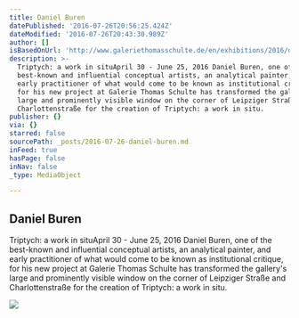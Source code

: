 ```yaml
---
title: Daniel Buren
datePublished: '2016-07-26T20:56:25.424Z'
dateModified: '2016-07-26T20:43:30.989Z'
author: []
isBasedOnUrl: 'http://www.galeriethomasschulte.de/en/exhibitions/2016/daniel-buren/#c1263'
description: >-
  Triptych: a work in situApril 30 - June 25, 2016 Daniel Buren, one of the
  best-known and influential conceptual artists, an analytical painter, and
  early practitioner of what would come to be known as institutional critique,
  for his new project at Galerie Thomas Schulte has transformed the gallery's
  large and prominently visible window on the corner of Leipziger Straße and
  Charlottenstraße for the creation of Triptych: a work in situ.
publisher: {}
via: {}
starred: false
sourcePath: _posts/2016-07-26-daniel-buren.md
inFeed: true
hasPage: false
inNav: false
_type: MediaObject

---
```

<article style=""><h1>Daniel Buren</h1><p>Triptych: a work in situApril 30 - June 25, 2016 Daniel Buren, one of the best-known and influential conceptual artists, an analytical painter, and early practitioner of what would come to be known as institutional critique, for his new project at Galerie Thomas Schulte has transformed the gallery's large and prominently visible window on the corner of Leipziger Straße and Charlottenstraße for the creation of Triptych: a work in situ.</p><img src="http://www.galeriethomasschulte.de/fileadmin/media/exhibitions_zweitausendsechzehn/Daniel_Buren/gallery/Buren_PhotoSouvenier_1-thumb.jpg" /></article>